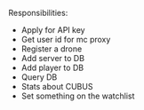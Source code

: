 Responsibilities:
- Apply for API key
- Get user id for mc proxy
- Register a drone
- Add server to DB
- Add player to DB
- Query DB
- Stats about CUBUS
- Set something on the watchlist